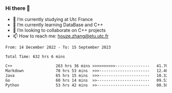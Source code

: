 ### Hi there 👋
- 🔭 I’m currently studying at Utc France
- 🌱 I’m currently learning DataBase and C++
- 👯 I’m looking to collaborate on C++ projects
- 📫 How to reach me: houze.zhang@etu.utc.fr

<!--START_SECTION:waka-->

```txt
From: 14 December 2022 - To: 15 September 2023

Total Time: 632 hrs 6 mins

C++                   263 hrs 36 mins >>>>>>>>>>---------------   41.70 %
Markdown              78 hrs 53 mins  >>>----------------------   12.48 %
Java                  65 hrs 15 mins  >>>----------------------   10.32 %
Go                    60 hrs 14 mins  >>-----------------------   09.53 %
Python                53 hrs 42 mins  >>-----------------------   08.50 %
```

<!--END_SECTION:waka-->
